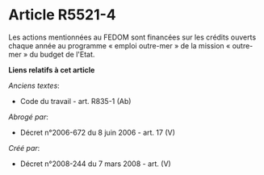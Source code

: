 # Article R5521-4

Les actions mentionnées au FEDOM sont financées sur les crédits ouverts chaque année au programme « emploi outre-mer » de la
mission « outre-mer » du budget de l'Etat.

**Liens relatifs à cet article**

_Anciens textes_:

  - Code du travail - art. R835-1 (Ab)

_Abrogé par_:

  - Décret n°2006-672 du 8 juin 2006 - art. 17 (V)

_Créé par_:

  - Décret n°2008-244 du 7 mars 2008 - art. (V)
